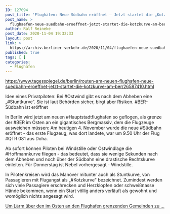 ```yaml
---
ID: 127094
post_title: 'Flughäfen: Neue Südbahn eröffnet – Jetzt startet die „Kotzkurve“ am BER, aus Der Tagesspiegel'
post_name: >
  flughaefen-neue-suedbahn-eroeffnet-jetzt-startet-die-kotzkurve-am-ber-aus-der-tagesspiegel
author: Ralf Reineke
post_date: 2020-11-04 19:32:33
layout: post
link: >
  https://archiv.berliner-verkehr.de/2020/11/04/flughaefen-neue-suedbahn-eroeffnet-jetzt-startet-die-kotzkurve-am-ber-aus-der-tagesspiegel/
published: true
tags: [ ]
categories:
  - Flughäfen
---
```

https://www.tagesspiegel.de/berlin/routen-am-neuen-flughafen-neue-suedbahn-eroeffnet-jetzt-startet-die-kotzkurve-am-ber/26587410.html

Idee eines Privatpiloten: Bei #Ostwind gibt es nach dem Abheben eine „#Stuntkurve“. Sie ist laut Behörden sicher, birgt aber Risiken. #BER-Südbahn ist eröffnet

In Berlin wird jetzt am neuen #Hauptstadtflughafen so geflogen, als grenze der #BER im Osten an ein gigantisches Bergmassiv, dem die Flugzeuge ausweichen müssen: Am heutigen 4. November wurde die neue #Südbahn eröffnet - das erste Flugzeug, was dort landete, war um 9.50 Uhr der Flug #QTR 081 aus Doha.

Ab sofort können Piloten bei Windstille oder Ostwindlage die #Hoffmannkurve fliegen - das bedeutet, dass sie wenige Sekunden nach dem Abheben und noch über der Südbahn eine drastische Rechtskurve einleiten. Für Donnerstag ist Nebel vorhergesagt - Windstille.

In Pilotenkreisen wird das Manöver mitunter auch als Stuntkurve, von Passagieren mit Flugangst als „#Kotzkurve" bezeichnet. Zumindest werden sich viele Passagiere erschrecken und Herzklopfen oder schweißnasse Hände bekommen, wenn ein Start völlig anders verläuft als gewohnt und womöglich nichts angesagt wird.

<a href="https://www.tagesspiegel.de/berlin/routen-am-neuen-flughafen-neue-suedbahn-eroeffnet-jetzt-startet-die-kotzkurve-am-ber/26587410.html">Um Lärm über den im Osten an den Flughafen grenzenden Gemeinden zu ...</a>